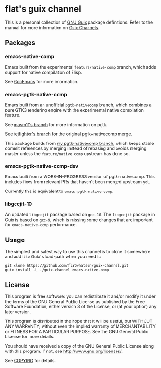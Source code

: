 # flat's guix channel

This is a personal collection of [GNU Guix][guix] package definitions.  Refer
to the manual for more information on [Guix Channels][guix-channel].

## Packages

### emacs-native-comp

Emacs built from the experimental `feature/native-comp` branch, which adds
support for native compilation of Elisp.

See [GccEmacs][gccemacs] for more information.

### emacs-pgtk-native-comp

Emacs built from an unofficial `pgtk-nativecomp` branch, which combines a pure
GTK3 rendering engine with the experimental native compilation feature.

See [masm11's branch][masm11-pgtk] for more information on pgtk.

See [fejfighter's branch][fejfighter-pgtk] for the original pgtk+nativecomp
merge.

This package builds from [my pgtk-nativecomp branch][flatwhatson-pgtk], which
keeps stable commit references by merging instead of rebasing and avoids
merging master unless the `feature/native-comp` upstream has done so.

### emacs-pgtk-native-comp-dev

Emacs built from a WORK-IN-PROGRESS version of pgtk+nativecomp. This includes
fixes from relevant PRs that haven't been merged upstream yet.

Currently this is equivalent to `emacs-pgtk-native-comp`.

### libgccjit-10

An updated `libgccjit` package based on `gcc-10`.  The `libgccjit` package in
Guix is based on `gcc-9`, which is missing some changes that are important for
`emacs-native-comp` performance.

## Usage

The simplest and safest way to use this channel is to clone it somewhere and
add it to Guix's load-path when you need it:

``` shell
git clone https://github.com/flatwhatson/guix-channel.git
guix install -L ./guix-channel emacs-native-comp
```

## License

This program is free software: you can redistribute it and/or modify it under
the terms of the GNU General Public License as published by the Free Software
Foundation, either version 3 of the License, or (at your option) any later
version.

This program is distributed in the hope that it will be useful, but WITHOUT ANY
WARRANTY; without even the implied warranty of MERCHANTABILITY or FITNESS FOR A
PARTICULAR PURPOSE.  See the GNU General Public License for more details.

You should have received a copy of the GNU General Public License along with
this program.  If not, see <http://www.gnu.org/licenses/>.

See [COPYING](COPYING) for details.

[guix]: https://guix.gnu.org/
[guix-channel]: https://guix.gnu.org/manual/en/html_node/Channels.html
[gccemacs]: https://www.emacswiki.org/emacs/GccEmacs
[masm11-pgtk]: https://github.com/masm11/emacs/tree/pgtk
[masm11-childframe-pr]: https://github.com/masm11/emacs/pull/51
[fejfighter-pgtk]: https://github.com/fejfighter/emacs/tree/pgtk-nativecomp
[flatwhatson-pgtk]: https://github.com/flatwhatson/emacs/tree/pgtk-nativecomp
[flatwhatson-pgtk-dev]: https://github.com/flatwhatson/emacs/tree/pgtk-nativecomp-dev
